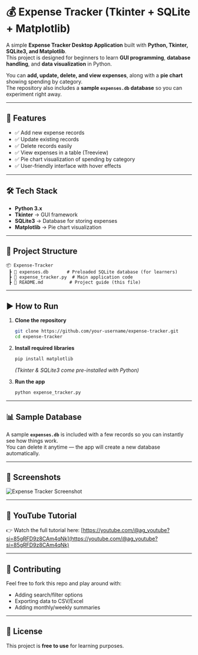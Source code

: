 # 💰 Expense Tracker (Tkinter + SQLite + Matplotlib)

A simple **Expense Tracker Desktop Application** built with **Python, Tkinter, SQLite3, and Matplotlib**.  
This project is designed for beginners to learn **GUI programming**, **database handling**, and **data visualization** in Python.  

You can **add, update, delete, and view expenses**, along with a **pie chart** showing spending by category.  
The repository also includes a **sample `expenses.db` database** so you can experiment right away.  

---

## 🚀 Features

- ✅ Add new expense records  
- ✅ Update existing records  
- ✅ Delete records easily  
- ✅ View expenses in a table (Treeview)  
- ✅ Pie chart visualization of spending by category  
- ✅ User-friendly interface with hover effects  

---

## 🛠️ Tech Stack

- **Python 3.x**  
- **Tkinter** → GUI framework  
- **SQLite3** → Database for storing expenses  
- **Matplotlib** → Pie chart visualization  

---

## 📂 Project Structure

```
📦 Expense-Tracker
 ┣ 📜 expenses.db       # Preloaded SQLite database (for learners)
 ┣ 📜 expense_tracker.py  # Main application code
 ┣ 📜 README.md          # Project guide (this file)
```

---

## ▶️ How to Run

1. **Clone the repository**

   ```bash
   git clone https://github.com/your-username/expense-tracker.git
   cd expense-tracker
   ```

2. **Install required libraries**

   ```bash
   pip install matplotlib
   ```

   *(Tkinter & SQLite3 come pre-installed with Python)*

3. **Run the app**

   ```bash
   python expense_tracker.py
   ```

---

## 📊 Sample Database

A sample **`expenses.db`** is included with a few records so you can instantly see how things work.  
You can delete it anytime — the app will create a new database automatically.  

---

## 📸 Screenshots

![Expense Tracker Screenshot](screenshots/expense_tracker_screenshot.png)

---

## 🎥 YouTube Tutorial

👉 Watch the full tutorial here: [https://youtube.com/@ag_youtube?si=85gRFD9z8CAm4qNk](https://youtube.com/@ag_youtube?si=85gRFD9z8CAm4qNk)

---

## 🤝 Contributing

Feel free to fork this repo and play around with:

- Adding search/filter options  
- Exporting data to CSV/Excel  
- Adding monthly/weekly summaries  

---

## 📜 License

This project is **free to use** for learning purposes.

